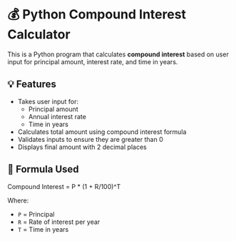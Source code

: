 # 💰 Python Compound Interest Calculator

This is a Python program that calculates **compound interest** based on user input for principal amount, interest rate, and time in years.

## 💡 Features

- Takes user input for:
  - Principal amount
  - Annual interest rate
  - Time in years
- Calculates total amount using compound interest formula
- Validates inputs to ensure they are greater than 0
- Displays final amount with 2 decimal places

## 🧮 Formula Used

Compound Interest = P * (1 + R/100)^T

Where:
- `P` = Principal
- `R` = Rate of interest per year
- `T` = Time in years
